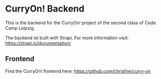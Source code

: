 # CurryOn! Backend

This is the backend for the CurryOn! project of the second class of Code Camp Leipzig.

The backend ist built with Strapi. For more information visit: https://strapi.io/documentation/

## Frontend

Find the CurryOn! frontend here: https://github.com/chrisfrie/curry-on
